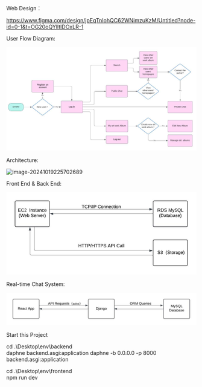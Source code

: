 

Web Design：

https://www.figma.com/design/jpEqTnIohQC62WNimzuKzM/Untitled?node-id=0-1&t=OG20oQYlltIDOxLR-1



User Flow Diagram:

![image-20241019225638459](https://github.com/AliChenggggg/Gallery/blob/main/frontend/src/IMAGES/Gallery_Project_Summary.jpg)

Architecture:

![image-20241019225702689](C:\Users\24466\AppData\Roaming\Typora\typora-user-images\image-20241019225702689.png)



Front End & Back End:

![image-20241019225738992](https://github.com/AliChenggggg/Gallery/blob/main/frontend/src/IMAGES/Gallery_Project_Summary1.jpg)





Real-time Chat System:

![image-20241019225746454](https://github.com/AliChenggggg/Gallery/blob/main/frontend/src/IMAGES/Gallery_Project_Summary2.jpg)



Start this Project

cd .\Desktop\env\backend        
daphne backend.asgi:application
daphne -b 0.0.0.0 -p 8000 backend.asgi:application



cd .\Desktop\env\frontend        
npm run dev







